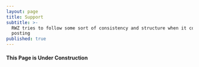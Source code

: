 ```yaml
---
layout: page
title: Support
subtitle: >-
  RWZ tries to follow some sort of consistency and structure when it comes to
  posting
published: true
---
```


<div style="text-align:center">
<script type='text/javascript' src='https://ko-fi.com/widgets/widget_2.js'></script><script type='text/javascript'>kofiwidget2.init('Support Rhymes With Zion', '#474747', 'A2301UI5');kofiwidget2.draw();</script> 
</div>

#### This Page is Under Construction

